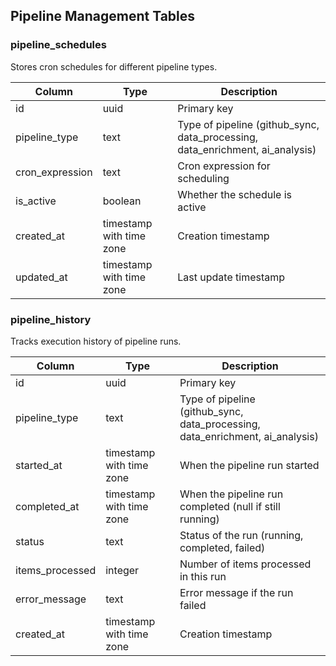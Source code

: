 ## Pipeline Management Tables

### pipeline_schedules

Stores cron schedules for different pipeline types.

| Column | Type | Description |
|--------|------|-------------|
| id | uuid | Primary key |
| pipeline_type | text | Type of pipeline (github_sync, data_processing, data_enrichment, ai_analysis) |
| cron_expression | text | Cron expression for scheduling |
| is_active | boolean | Whether the schedule is active |
| created_at | timestamp with time zone | Creation timestamp |
| updated_at | timestamp with time zone | Last update timestamp |

### pipeline_history

Tracks execution history of pipeline runs.

| Column | Type | Description |
|--------|------|-------------|
| id | uuid | Primary key |
| pipeline_type | text | Type of pipeline (github_sync, data_processing, data_enrichment, ai_analysis) |
| started_at | timestamp with time zone | When the pipeline run started |
| completed_at | timestamp with time zone | When the pipeline run completed (null if still running) |
| status | text | Status of the run (running, completed, failed) |
| items_processed | integer | Number of items processed in this run |
| error_message | text | Error message if the run failed |
| created_at | timestamp with time zone | Creation timestamp | 
